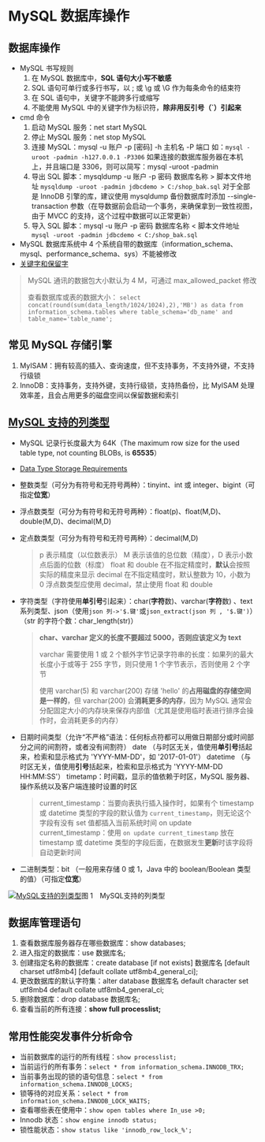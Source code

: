 # MySQL 数据库操作

## 数据库操作

- MySQL 书写规则
  1. 在 MySQL 数据库中，**SQL 语句大小写不敏感**
  2. SQL 语句可单行或多行书写，以 ; 或 \g 或 \G 作为每条命令的结束符
  3. 在 SQL 语句中，关键字不能跨多行或缩写
  4. 不能使用 MySQL 中的关键字作为标识符，**除非用反引号（`）引起来**
- cmd 命令
  1. 启动 MySQL 服务：net start MySQL
  2. 停止 MySQL 服务：net stop MySQL
  3. 连接 MySQL：mysql -u 账户 -p [密码] -h 主机名 -P 端口
     如：`mysql -uroot -padmin -h127.0.0.1 -P3306`
     如果连接的数据库服务器在本机上，并且端口是 3306，则可以简写：mysql -uroot -padmin
  4. 导出 SQL 脚本：mysqldump -u 账户 -p 密码 数据库名称 > 脚本文件地址
     `mysqldump -uroot -padmin jdbcdemo > C:/shop_bak.sql`
     对于全部是 InnoDB 引擎的库，建议使用 mysqldump 备份数据库时添加 --single-transaction 参数（在导数据前会启动一个事务，来确保拿到一致性视图，由于 MVCC 的支持，这个过程中数据可以正常更新）
  5. 导入 SQL 脚本：mysql -u 账户 -p 密码 数据库名称 < 脚本文件地址
     `mysql -uroot -padmin jdbcdemo < C:/shop_bak.sql`
- MySQL 数据库系统中 4 个系统自带的数据库（information_schema、mysql、performance_schema、sys）不能被修改
- [关键字和保留字](https://dev.mysql.com/doc/refman/5.7/en/keywords.html)

> MySQL 通讯的数据包大小默认为 4 M，可通过 max_allowed_packet 修改
>
> 查看数据库或表的数据大小：
> `select concat(round(sum(data_length/1024/1024),2),'MB') as data from information_schema.tables where table_schema='db_name' and table_name='table_name';`

## 常见 MySQL 存储引擎

1. MyISAM：拥有较高的插入、查询速度，但不支持事务，不支持外键，不支持行级锁
2. InnoDB：支持事务，支持外键，支持行级锁，支持热备份，比 MyISAM 处理效率差，且会占用更多的磁盘空间以保留数据和索引

## [MySQL 支持的列类型](https://dev.mysql.com/doc/refman/5.7/en/data-types.html)

- MySQL 记录行长度最大为 64K（The maximum row size for the used table type, not counting BLOBs, is **65535**）

- [Data Type Storage Requirements](https://dev.mysql.com/doc/refman/5.7/en/storage-requirements.html)

- 整数类型（可分为有符号和无符号两种）：tinyint、int 或 integer、bigint（可指定**位宽**）

- 浮点数类型（可分为有符号和无符号两种）：float(p)、float(M,D)、double(M,D)、decimal(M,D)

- 定点数类型（可分为有符号和无符号两种）：decimal(M,D)

  > p 表示精度（以位数表示）
  > M 表示该值的总位数（精度），D 表示小数点后面的位数（标度）
  > float 和 double 在不指定精度时，**默认**会按照实际的精度来显示
  > decimal 在不指定精度时，默认整数为 10，小数为 0
  > 浮点数类型应使用 decimal，禁止使用 float 和 double

- 字符类型（字符使用**单引号**引起来）：char(**字符**数)、varchar(**字符**数) 、text 系列类型、json（使用`json 列->'$.键'`或`json_extract(json 列 , '$.键')`）（str 的字符个数：char_length(str)）

  > **char、varchar 定义的长度不要超过 5000，否则应该定义为 text**
  >
  > varchar 需要使用 1 或 2 个额外字节记录字符串的长度：如果列的最大长度小于或等于 255 字节，则只使用 1 个字节表示，否则使用 2 个字节
  >
  > 使用 varchar(5) 和 varchar(200) 存储 'hello' 的**占用磁盘的存储空间是一样的**，但 varchar(200) 会**消耗更多的内存**，因为 MySQL 通常会分配固定大小的内存块来保存内部值（尤其是使用临时表进行排序会操作时，会消耗更多的内存）

- 日期时间类型（允许“不严格”语法：任何标点符都可以用做日期部分或时间部分之间的间割符，或者没有间割符）
  date （与时区无关，值使用**单引号**括起来，检索和显示格式为 'YYYY-MM-DD'，如 '2017-01-01'）
  datetime （与时区无关，值使用**引号**括起来，检索和显示格式为 'YYYY-MM-DD HH:MM:SS'）
  timetamp：时间戳，显示的值依赖于时区，MySQL 服务器、操作系统以及客户端连接时设置的时区

  > current_timestamp：当要向表执行插入操作时，如果有个 timestamp 或 datetime 类型的字段的默认值为 `current_timestamp`，则无论这个字段有没有 set 值都插入当前系统时间
  > on update current_timestamp：使用 `on update current_timestamp` 放在 timestamp 或 datetime 类型的字段后面，在数据发生**更新**时该字段将自动更新时间

- 二进制类型：bit （一般用来存储 0 或 1，Java 中的 boolean/Boolean 类型的值）（可指定**位宽**）

[![MySQL支持的列类型](https://zeroone-bucket.oss-cn-beijing.aliyuncs.com/blog/20210423164022.jpeg)](https://sdky.gitee.io/img/MySQL支持的列类型.jpg)图 1 MySQL支持的列类型

## 数据库管理语句

1. 查看数据库服务器存在哪些数据库：show databases;
2. 进入指定的数据库：use 数据库名;
3. 创建指定名称的数据库：create database [if not exists] 数据库名 [default charset utf8mb4] [default collate utf8mb4_general_ci];
4. 更改数据库的默认字符集：alter database 数据库名 default character set utf8mb4 default collate utf8mb4_general_ci;
5. 删除数据库：drop database 数据库名;
6. 查看当前的所有连接：**show full processlist;**

## 常用性能突发事件分析命令

- 当前数据库的运行的所有线程：`show processlist;`
- 当前运行的所有事务：`select * from information_schema.INNODB_TRX;`
- 当前事务出现的锁的语句信息：`select * from information_schema.INNODB_LOCKS;`
- 锁等待的对应关系：`select * from information_schema.INNODB_LOCK_WAITS;`
- 查看哪些表在使用中：`show open tables where In_use >0;`
- Innodb 状态：`show engine innodb status;`
- 锁性能状态：`show status like 'innodb_row_lock_%';`